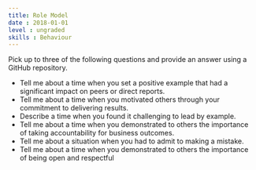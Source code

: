```yaml
---
title: Role Model
date : 2018-01-01
level : ungraded
skills : Behaviour
---
```

Pick up to three of the following questions and provide an answer using a GitHub repository.

- Tell me about a time when you set a positive example that had a significant impact on peers or direct reports.
- Tell me about a time when you motivated others through your commitment to delivering results.
- Describe a time when you found it challenging to lead by example.
- Tell me about a time when you demonstrated to others the importance of taking accountability for business outcomes.
- Tell me about a situation when you had to admit to making a mistake.
- Tell me about a time when you demonstrated to others the importance of being open and respectful
